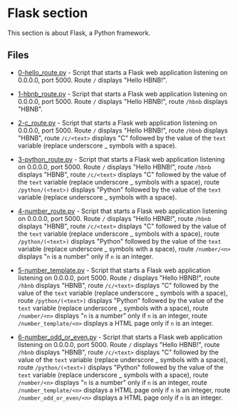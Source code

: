 # Flask section

This section is about Flask, a Python framework.

## Files

- [0-hello_route.py](0-hello_route.py) - Script that starts a Flask web application listening on 0.0.0.0, port 5000. Route `/` displays "Hello HBNB!".

- [1-hbnb_route.py](1-hbnb_route.py) - Script that starts a Flask web application listening on 0.0.0.0, port 5000. Route `/` displays "Hello HBNB!", route `/hbnb` displays "HBNB".

- [2-c_route.py](2-c_route.py) - Script that starts a Flask web application listening on 0.0.0.0, port 5000. Route `/` displays "Hello HBNB!", route `/hbnb` displays "HBNB", route `/c/<text>` displays "C" followed by the value of the `text` variable (replace underscore _ symbols with a space).

- [3-python_route.py](3-python_route.py) - Script that starts a Flask web application listening on 0.0.0.0, port 5000. Route `/` displays "Hello HBNB!", route `/hbnb` displays "HBNB", route `/c/<text>` displays "C" followed by the value of the `text` variable (replace underscore _ symbols with a space), route `/python/(<text>)` displays "Python" followed by the value of the `text` variable (replace underscore _ symbols with a space).

- [4-number_route.py](4-number_route.py) - Script that starts a Flask web application listening on 0.0.0.0, port 5000. Route `/` displays "Hello HBNB!", route `/hbnb` displays "HBNB", route `/c/<text>` displays "C" followed by the value of the `text` variable (replace underscore _ symbols with a space), route `/python/(<text>)` displays "Python" followed by the value of the `text` variable (replace underscore _ symbols with a space), route `/number/<n>` displays "`n` is a number" only if `n` is an integer.

- [5-number_template.py](5-number_template.py) - Script that starts a Flask web application listening on 0.0.0.0, port 5000. Route `/` displays "Hello HBNB!", route `/hbnb` displays "HBNB", route `/c/<text>` displays "C" followed by the value of the `text` variable (replace underscore _ symbols with a space), route `/python/(<text>)` displays "Python" followed by the value of the `text` variable (replace underscore _ symbols with a space), route `/number/<n>` displays "`n` is a number" only if `n` is an integer, route `/number_template/<n>` displays a HTML page only if `n` is an integer.

- [6-number_odd_or_even.py](6-number_odd_or_even.py) - Script that starts a Flask web application listening on 0.0.0.0, port 5000. Route `/` displays "Hello HBNB!", route `/hbnb` displays "HBNB", route `/c/<text>` displays "C" followed by the value of the `text` variable (replace underscore _ symbols with a space), route `/python/(<text>)` displays "Python" followed by the value of the `text` variable (replace underscore _ symbols with a space), route `/number/<n>` displays "`n` is a number" only if `n` is an integer, route `/number_template/<n>` displays a HTML page only if `n` is an integer, route `/number_odd_or_even/<n>` displays a HTML page only if `n` is an integer.